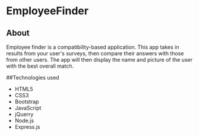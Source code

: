 # EmployeeFinder

## About

Employee finder is a compatibility-based application. This app takes in results from your user's surveys, then compare their answers with those from other users. The app will then display the name and picture of the user with the best overall match. 

##Technologies used

* HTML5
* CSS3
* Bootstrap
* JavaScript
* jQuerry
* Node.js
* Express.js